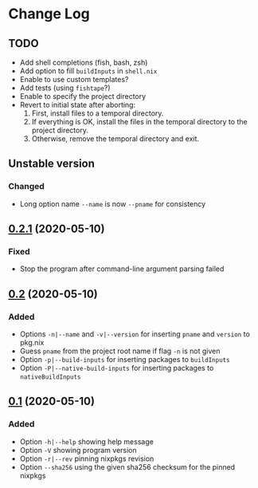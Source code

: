 # Change Log

## TODO

- Add shell completions (fish, bash, zsh)
- Add option to fill `buildInputs` in `shell.nix`
- Enable to use custom templates?
- Add tests (using `fishtape`?)
- Enable to specify the project directory
- Revert to initial state after aborting:
    1. First, install files to a temporal directory.
    2. If everything is OK, install the files in the temporal directory to the
       project directory.
    3. Otherwise, remove the temporal directory and exit.

## Unstable version

### Changed

- Long option name `--name` is now `--pname` for consistency

## [0.2.1](https://github.com/mnacamura/nixify/tree/0.2.1) (2020-05-10)

### Fixed

- Stop the program after command-line argument parsing failed

## [0.2](https://github.com/mnacamura/nixify/tree/0.2) (2020-05-10)

### Added

- Options `-n|--name` and `-v|--version` for inserting `pname` and
  `version` to pkg.nix
- Guess `pname` from the project root name if flag `-n` is not given
- Option `-p|--build-inputs` for inserting packages to `buildInputs`
- Option `-P|--native-build-inputs` for inserting packages to
  `nativeBuildInputs`

## [0.1](https://github.com/mnacamura/nixify/tree/0.1) (2020-05-10)

### Added

- Option `-h|--help` showing help message
- Option `-V` showing program version
- Option `-r|--rev` pinning nixpkgs revision
- Option `--sha256` using the given sha256 checksum for the pinned nixpkgs
